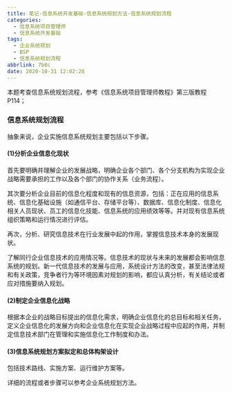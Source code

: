 ```yaml
---
title: 笔记-信息系统开发基础-信息系统规划方法-信息系统规划流程
categories:
  - 信息系统项目管理师
  - 信息系统开发基础
tags:
  - 企业系统规划
  - BSP
  - 信息系统规划流程
abbrlink: 7b8c
date: 2020-10-31 12:02:28
---
```


本题考查信息系统规划流程，参考《信息系统项目管理师教程》第三版教程P114；

### 信息系统规划流程

抽象来说，企业实施信息系统规划主要包括以下步骤。

#### (1)分析企业信息化现状

首先要明确并理解企业的发展战略，明确企业各个部门、各个分支机构为实现企业战略需要承担的工作以及各个部门的协作关系（业务流程）。

其次要分析企业目前的信息化程度和现有的信息资源，包括：正在应用的信息系统、信息化基础设施（如通信平台、存储平台等）、数据库、信息化制度、信息化相关人员现状、员工的信息化技能、信息系统的应用绩效等等。并对现有信息系统组织策略和运行情况进行评估。

再次，分析、研究信息技术在行业发展中起的作用，掌握信息技术本身的发展现状。

了解同行企业信息技术的应用情况等。信息技术的现状与未来的发展都会影响信息系统的规划。新一代信息技术的发展与应用，系统设计方法的改变，甚至法律法规和有关政策，竞争者行为等环境因素对规划的影响，都应认真分析，有关结论或者应对措施要纳入规划。

#### (2)制定企业信息化战略

根据本企业的战略目标提出的信息化需求，明确企业信息化的总目标和相关任务，定义企业信息化的发展方向和企业信息化在实现企业战略过程中应起的作用，并制定信息技术部门在管理和实施信息化工作制度和办法。

#### (3)信息系统规划方案拟定和总体构架设计

包括技术路线、实施方案、运行维护方案等。

详细的流程或者步骤可以参考企业系统规划方法。
